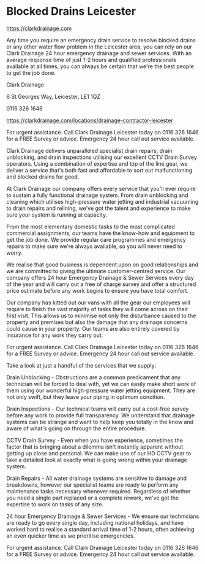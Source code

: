 # Blocked Drains Leicester

https://clarkdrainage.com

Any time you require an emergency drain service to resolve blocked drains or any other water flow problem in the Leicester area, you can rely on our Clark Drainage 24 hour emergency drainage and sewer services. With an average response time of just 1-2 hours and qualified professionals available at all times, you can always be certain that we're the best people to get the job done.

Clark Drainage

6 St Georges Way, Leicester, LE1 1QZ

0116 326 1646

https://clarkdrainage.com/locations/drainage-contractor-leicester

For urgent assistance. Call Clark Drainage Leicester today on 0116 326 1646 for a FREE Survey or advice. Emergency 24 hour call out service available.

Clark Drainage delivers unparalleled specialist drain repairs, drain unblocking, and drain inspections utilising our excellent CCTV Drain Survey operators. Using a combination of expertise and top of the line gear, we deliver a service that's both fast and affordable to sort out malfunctioning and blocked drains for good.

At Clark Drainage our company offers every service that you'll ever require to sustain a fully functional drainage system. From drain unblocking and cleaning which utilises high-pressure water jetting and industrial vacuuming to drain repairs and relining, we've got the talent and experience to make sure your system is running at capacity.

From the most elementary domestic tasks to the most complicated commercial assignments, our teams have the know-how and equipment to get the job done. We provide regular care programmes and emergency repairs to make sure we're always available, so you will never need to worry.

We realise that good business is dependent upon on good relationships and we are committed to giving the ultimate customer-centred service. Our company offers 24 hour Emergency Drainage & Sewer Services every day of the year and will carry out a free of charge survey and offer a structured price estimate before any work begins to ensure you have total comfort.

Our company has kitted out our vans with all the gear our employees will require to finish the vast majority of tasks they will come across on their first visit. This allows us to minimise not only the disturbance caused to the property and premises but also the damage that any drainage concerns could cause in your property. Our teams are also entirely covered by insurance for any work they carry out.

For urgent assistance. Call Clark Drainage Leicester today on 0116 326 1646 for a FREE Survey or advice. Emergency 24 hour call out service available.

Take a look at just a handful of the services that we supply:

Drain Unblocking - Obstructions are a common predicament that any technician will be forced to deal with, yet we can easily make short work of them using our wonderful high-pressure water jetting equipment. They are not only swift, but they leave your piping in optimum condition.

Drain Inspections - Our technical teams will carry out a cost-free survey before any work to provide full transparency. We understand that drainage systems can be strange and want to help keep you totally in the know and aware of what's going on through the entire procedure.

CCTV Drain Survey - Even when you have experience, sometimes the factor that is bringing about a dilemma isn't instantly apparent without getting up close and personal. We can make use of our HD CCTV gear to take a detailed look at exactly what is going wrong within your drainage system.

Drain Repairs - All water drainage systems are sensitive to damage and breakdowns, however our specialist teams are ready to perform any maintenance tasks necessary whenever required. Regardless of whether you need a single part replaced or a complete rework, we've got the expertise to work on tasks of any size.

24 hour Emergency Drainage & Sewer Services - We ensure our technicians are ready to go every single day, including national holidays, and have worked hard to realise a standard arrival time of 1-2 hours, often achieving an even quicker time as we prioritise emergencies.

For urgent assistance. Call Clark Drainage Leicester today on 0116 326 1646 for a FREE Survey or advice. Emergency 24 hour call out service available.

